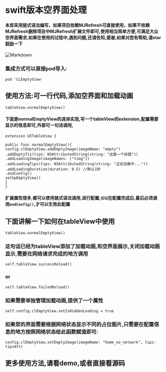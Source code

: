 # swift版本空界面处理

#### 本库采用链式语法编写，如果项目依赖MJRefresh可直接使用，如果不依赖MJRefresh删除项目中MJRefresh扩展文件即可,使用相当简单方便,可满足大众空界面需求,如果在使用的过程中,遇到问题,还请告知,感谢,如果对您有帮助,请star鼓励一下

![Markdown](http://i1.bvimg.com/628975/35e865ed2216aa8b.gif)

### 集成方式可以直接pod导入:
`pod 'CLEmptyView'`

## 使用方法:可一行代码,添加空界面和加载动画
```
tableView.normalEmptyView()
```
#### 下面是normalEmptyView的具体实现,写一个tableView的extension,配置需要显示的信息即可,外部可一句话调用,
```
extension UITableView {

public func normalEmptyView(){
config.clEmptyView.addEmptyImage(imageNmae: "empty")
.addEmptyTis(tips: NSAttributedString(string: "这是一个标题"))
.addLoadingImage(imageNames: ["timg"])
.addLoadingTips(tips: NSAttributedString(string: "正在加载中..."))
.addLoadingDuration(duration: 0.5) //默认1秒
.endConfig()
setUpEmptyView()
}
}
```

#### 扩展属性很多,都可以使用链式语法调用,进行配置,`切记`在配置完成后,最后必须调用`endConfig()`,才可以生效此配置

## 下面讲解一下如何在tableView中使用

```
tableView.normalEmptyView()
```
### 这句话已经为tableView添加了加载动画,和空界面展示,关闭加载动画显示,需要在网络请求完成的地方调用
```
self.tableView.successReload()
```
### or

```
self.tableView.failedReload()
```

### 如果需要单独管理加载动画,提供了一个属性
```
self.config.clEmptyView.setIsHiddenLoading = true
```

### 如果您的界面需要根据网络状态显示不同的占位图片,只需要在配置信息的地方按照网络状态给此函数赋值即可:
```
config.clEmptyView.setEmptyImage(imageName: "home_no_network", tips: tipsAtt)
```

## 更多使用方法,请看demo,或者直接看源码

